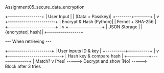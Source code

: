 Assignment05_secure_data_encryption

+-----------------+
|   User Input    |
| (Data + Passkey)|
+--------+--------+
         |
         v
+------------------------+
| Encrypt & Hash (Python)|
| Fernet + SHA-256       |
+------------------------+
         |
         v
+-----------------+
|  JSON Storage   |
| {encrypted, hash}|
+-----------------+

--- When retrieving ---

+----------------------+
| User inputs ID & key |
+----------+-----------+
           |
           v
+---------------------------+
|  Hash key & compare hash  |
+-----------+---------------+
            |
   Match?   v
         [Yes] -----> Decrypt and show
         [No]  -----> Block after 3 tries
